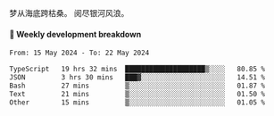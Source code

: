 梦从海底跨枯桑。
阅尽银河风浪。


#### 📝 Weekly development breakdown

<!--START_SECTION:waka-->

```txt
From: 15 May 2024 - To: 22 May 2024

TypeScript   19 hrs 32 mins  ████████████████████▒░░░░   80.85 %
JSON         3 hrs 30 mins   ███▓░░░░░░░░░░░░░░░░░░░░░   14.51 %
Bash         27 mins         ▒░░░░░░░░░░░░░░░░░░░░░░░░   01.87 %
Text         21 mins         ▒░░░░░░░░░░░░░░░░░░░░░░░░   01.50 %
Other        15 mins         ▒░░░░░░░░░░░░░░░░░░░░░░░░   01.05 %
```

<!--END_SECTION:waka-->



